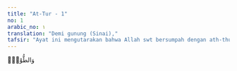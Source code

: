 ```yaml
---
title: "At-Tur - 1"
no: 1
arabic_no: ١
translation: "Demi gunung (Sinai),"
tafsir: "Ayat ini mengutarakan bahwa Allah swt bersumpah dengan ath-thur yang tinggi kedudukannya karena di atas ath-thur itu Allah telah berbicara dengan Nabi Musa dan menurunkan kitab Taurat kepadanya yang berisikan hukum-hukum, hikmat, dan budi pekerti dan mudah dibaca manusia. Ath-thur berarti bukit yaitu Bukit thursina yakni sebuah bukit di Madyan tempat Nabi Musa mendengarkan kalam Allah swt. Ath-thur dalam bahasa Suryani berarti juga bukit yang banyak pohon-pohonnya, tempat di mana Tuhan berbicara langsung dengan Nabi Musa dan di tempat itu pula diangkat menjadi rasul. Dinamakan ath-thur karena banyak pohonnya, bila tidak ada pohonnya, maka tidaklah dinamakan ath-thur, akan tetapi Jabal (gunung). Allah menggunakan gunung sebagai sumpah-Nya tentunya karena pentingnya gunung dalam terjadinya kehidupan di bumi ini. Mengenai gunung dan peranannya, antara lain dapat dilihat pada bahasan beberapa ayat berikut, Luqman/31: 10 dan an-Naml/27: 88. Bahasan selanjutnya juga dapat dilihat pada an-Naba'/78: 6-7 dan an-Nazi'at/79: 30-32."
---
```


وَالطُّوْرِۙ  
